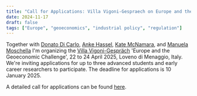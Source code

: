 ```yaml
---
title: "Call for Applications: Villa Vigoni-Gespraech on Europe and the Geoeconomic Challenge"
date: 2024-11-17
draft: false
tags: ["Europe", "geoeconomics", "industrial policy", "regulation"]
---
```


Together with [Donato Di Carlo](https://www.lse.ac.uk/european-institute/people/di-carlo-donato), [Anke Hassel](https://www.hertie-school.org/de/research/faculty-and-researchers/profile/person/hassel), [Kate McNamara](https://gufaculty360.georgetown.edu/s/contact/00336000014Rao3AAC/kathleen-mcnamara), and [Manuela Moschella](https://www.unibo.it/sitoweb/manuela.moschella/en) I'm organizing the [Villa Vigoni-Gespräch](https://www.villavigoni.eu) 'Europe and the Geoeconomic Challenge', 22 to 24 April 2025, Loveno di Menaggio, Italy. We're inviting applications for up to three advanced students and early career researchers to participate. The deadline for applications is 10 January 2025.

A detailed call for applications can be found [here](/2025_cfa_vigoni_geoeconomic.pdf).
